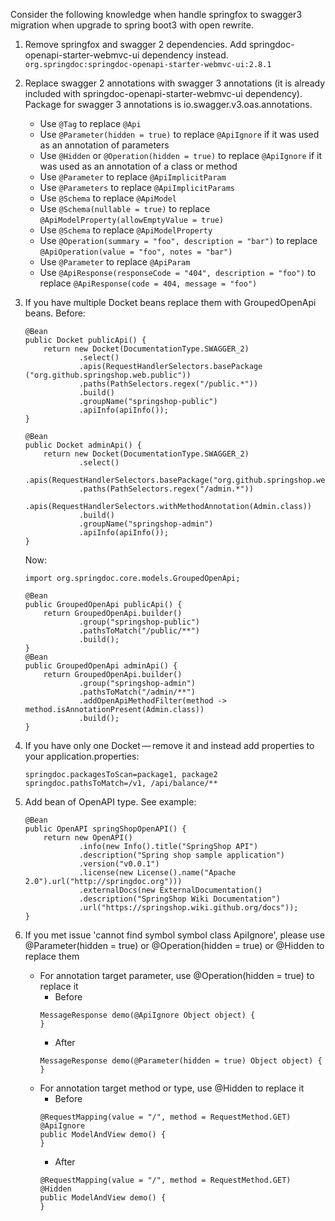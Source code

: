 Consider the following knowledge when handle springfox to swagger3 migration when upgrade to spring boot3 with open rewrite. 
1. Remove springfox and swagger 2 dependencies. Add springdoc-openapi-starter-webmvc-ui dependency instead.
    `org.springdoc:springdoc-openapi-starter-webmvc-ui:2.8.1`
    
1. Replace swagger 2 annotations with swagger 3 annotations (it is already included with springdoc-openapi-starter-webmvc-ui dependency). Package for swagger 3 annotations is io.swagger.v3.oas.annotations.
    - Use `@Tag` to replace `@Api`
    - Use `@Parameter(hidden = true)` to replace `@ApiIgnore` if it was used as an annotation of parameters
    - Use `@Hidden` or `@Operation(hidden = true)` to replace `@ApiIgnore` if it was used as an annotation of a class or method
    - Use `@Parameter` to replace `@ApiImplicitParam`
    - Use `@Parameters` to replace `@ApiImplicitParams`
    - Use `@Schema` to replace `@ApiModel`
    - Use `@Schema(nullable = true)` to replace `@ApiModelProperty(allowEmptyValue = true) `
    - Use `@Schema` to replace `@ApiModelProperty`
    - Use `@Operation(summary = "foo", description = "bar")` to replace `@ApiOperation(value = "foo", notes = "bar")`
    - Use `@Parameter` to replace `@ApiParam`
    - Use `@ApiResponse(responseCode = "404", description = "foo")` to replace `@ApiResponse(code = 404, message = "foo")`
1. If you have multiple Docket beans replace them with GroupedOpenApi beans.
    Before:
    ```    
    @Bean
    public Docket publicApi() {
        return new Docket(DocumentationType.SWAGGER_2)
                .select()
                .apis(RequestHandlerSelectors.basePackage ("org.github.springshop.web.public"))
                .paths(PathSelectors.regex("/public.*"))
                .build()
                .groupName("springshop-public")
                .apiInfo(apiInfo());
    }
    
    @Bean
    public Docket adminApi() {
        return new Docket(DocumentationType.SWAGGER_2)
                .select()
                .apis(RequestHandlerSelectors.basePackage("org.github.springshop.web.admin"))
                .paths(PathSelectors.regex("/admin.*"))
                .apis(RequestHandlerSelectors.withMethodAnnotation(Admin.class))
                .build()
                .groupName("springshop-admin")
                .apiInfo(apiInfo());
    }
    ```
    Now:
    ```
    import org.springdoc.core.models.GroupedOpenApi;

    @Bean
    public GroupedOpenApi publicApi() {
        return GroupedOpenApi.builder()
                .group("springshop-public")
                .pathsToMatch("/public/**")
                .build();
    }
    @Bean
    public GroupedOpenApi adminApi() {
        return GroupedOpenApi.builder()
                .group("springshop-admin")
                .pathsToMatch("/admin/**")
                .addOpenApiMethodFilter(method -> method.isAnnotationPresent(Admin.class))
                .build();
    }
    ```
1. If you have only one Docket — remove it and instead add properties to your application.properties:
    ```
    springdoc.packagesToScan=package1, package2
    springdoc.pathsToMatch=/v1, /api/balance/**
    ```
1. Add bean of OpenAPI type. See example:
    ```
    @Bean
    public OpenAPI springShopOpenAPI() {
        return new OpenAPI()
                .info(new Info().title("SpringShop API")
                .description("Spring shop sample application")
                .version("v0.0.1")
                .license(new License().name("Apache 2.0").url("http://springdoc.org")))
                .externalDocs(new ExternalDocumentation()
                .description("SpringShop Wiki Documentation")
                .url("https://springshop.wiki.github.org/docs"));
    }
    ```
1. If you met issue 'cannot find symbol symbol class ApiIgnore', please use @Parameter(hidden = true) or @Operation(hidden = true) or @Hidden to replace them
    - For annotation target parameter, use @Operation(hidden = true) to replace it
        - Before
        ```
        MessageResponse demo(@ApiIgnore Object object) {
        }
        ```
        - After
        ```
        MessageResponse demo(@Parameter(hidden = true) Object object) {
        }
        ```
    - For annotation target method or type, use @Hidden to replace it 
         - Before
        ```
        @RequestMapping(value = "/", method = RequestMethod.GET)
        @ApiIgnore
        public ModelAndView demo() {
        }
        ```
        - After
        ```
        @RequestMapping(value = "/", method = RequestMethod.GET)
        @Hidden
        public ModelAndView demo() {
        }
        ```